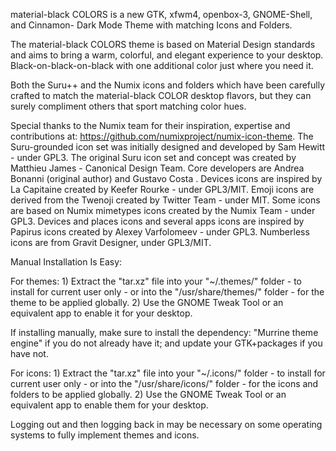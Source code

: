 material-black COLORS is a new GTK, xfwm4, openbox-3, GNOME-Shell, and Cinnamon- Dark Mode Theme with matching Icons and Folders.

The material-black COLORS theme is based on Material Design standards and aims to bring a warm, colorful, and elegant experience to your desktop. Black-on-black-on-black with one additional color just where you need it.

Both the Suru++ and the Numix icons and folders which have been carefully crafted to match the material-black COLOR desktop flavors, but they can surely compliment others that sport matching color hues.

Special thanks to the Numix team for their inspiration, expertise and contributions at: https://github.com/numixproject/numix-icon-theme. The Suru-grounded icon set was initially designed and developed by Sam Hewitt - under GPL3. The original Suru icon set and concept was created by Matthieu James - Canonical Design Team. Core developers are Andrea Bonanni (original author) and Gustavo Costa . Devices icons are inspired by La Capitaine created by Keefer Rourke - under GPL3/MIT. Emoji icons are derived from the Twenoji created by Twitter Team - under MIT. Some icons are based on Numix mimetypes icons created by the Numix Team - under GPL3. Devices and places icons and several apps icons are inspired by Papirus icons created by Alexey Varfolomeev - under GPL3. Numberless icons are from Gravit Designer, under GPL3/MIT.


Manual Installation Is Easy:

For themes: 1) Extract the "tar.xz" file into your "~/.themes/" folder - to install for current user only - or into the "/usr/share/themes/" folder - for the theme to be applied globally. 2) Use the GNOME Tweak Tool or an equivalent app to enable it for your desktop.

If installing manually, make sure to install the dependency: "Murrine theme engine" if you do not already have it; and update your GTK+packages if you have not.

For icons: 1) Extract the "tar.xz" file into your "~/.icons/" folder - to install for current user only - or into the "/usr/share/icons/" folder - for the icons and folders to be applied globally. 2) Use the GNOME Tweak Tool or an equivalent app to enable them for your desktop.

Logging out and then logging back in may be necessary on some operating systems to fully implement themes and icons.
